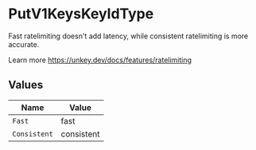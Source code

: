 # PutV1KeysKeyIdType

Fast ratelimiting doesn't add latency, while consistent ratelimiting is more accurate.

Learn more
<https://unkey.dev/docs/features/ratelimiting>


## Values

| Name         | Value        |
| ------------ | ------------ |
| `Fast`       | fast         |
| `Consistent` | consistent   |